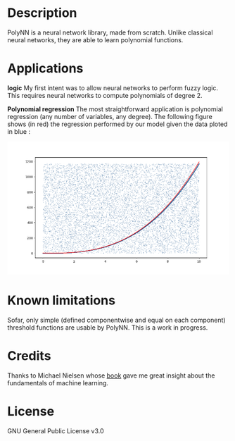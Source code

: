 # Description

PolyNN is a neural network library, made from scratch. Unlike classical neural networks, they are able to learn polynomial functions.

# Applications

**logic** My first intent was to allow neural networks to perform fuzzy logic. This requires neural networks to compute polynomials of degree 2.

**Polynomial regression** The most straightforward application is polynomial regression (any number of variables, any degree). The following figure shows (in red) the regression performed by our model given the data ploted in blue :

![ScreenShot](/screenshots/regression_with_noise.png)

# Known limitations

Sofar, only simple (defined componentwise and equal on each component) threshold functions are usable by PolyNN. This is a work in progress.

# Credits
Thanks to Michael Nielsen whose [book](http://neuralnetworksanddeeplearning.com/index.html) gave me great insight about the fundamentals of machine learning.


# License

GNU General Public License v3.0
